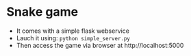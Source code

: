 # Snake game
- It comes with a simple flask webservice
- Lauch it using: `python simple_server.py`
- Then access the game via browser at http://localhost:5000